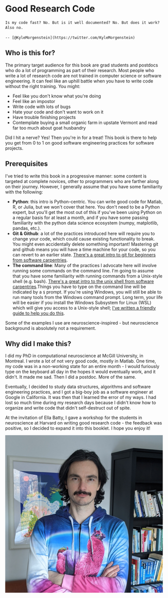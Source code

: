# Good Research Code

```{epigraph}
Is my code fast? No. But is it well documented? No. But does it work? Also no. 

-- [@KyleMorgenstein](https://twitter.com/KyleMorgenstein)
```

## Who is this for?

The primary target audience for this book are grad students and postdocs who do a lot of programming as part of their research. Most people who write a lot of research code are not trained in computer science or software engineering. It can feel like an uphill battle when you have to write code without the right training. You might:

* Feel like you don't know what you're doing
* Feel like an impostor
* Write code with lots of bugs
* Hate your code and don't want to work on it
* Have trouble finishing projects
* Contemplate buying a small organic farm in upstate Vermont and read far too much about goat husbandry

Did I hit a nerve? Yes! Then you're in for a treat! This book is there to help you get from 0 to 1 on good software engineering practices for software projects. 

## Prerequisites

I've tried to write this book in a progressive manner: some content is targeted at complete novices, other to programmers who are farther along on their journey. However, I generally assume that you have some familiarity with the following:

* **Python**: this intro is Python-centric. You can write good code for Matlab, R, or Julia, but we won't cover that here. You don't need to be a Python expert, but you'll get the most out of this if you've been using Python on a regular basis for at least a month, and if you have some passing familiarity with the python data science ecosystem (numpy, matplotlib, pandas, etc.).
* **Git & Github**: a lot of the practices introduced here will require you to change your code, which could cause existing functionality to break. You might even accidentally delete something important! Mastering git and github means you will have a time machine for your code, so you can revert to an earlier state. [There's a great intro to git for beginners from software carpentries](https://swcarpentry.github.io/git-novice/).
* **The command line**: Many of the practices I advocate here will involve running some commands on the command line. I'm going to assume that you have some familiarity with running commands from a Unix-style shell (e.g. bash). [There's a great intro to the unix shell from software carpentries](http://swcarpentry.github.io/shell-novice/).Things you have to type on the command line will be indicated by a `$` prompt. If you're using Windows, you will still be able to run many tools from the Windows command prompt. Long term, your life will be easier if you install the Windows Subsystem for Linux (WSL) which will give you access to a Unix-style shell; [I've written a friendly guide to help you do this](wsl.myst). 

Some of the examples I use are neuroscience-inspired - but neuroscience background is absolutely not a requirement. 

## Why did I make this?

I did my PhD in computational neuroscience at McGill University, in Montreal. I wrote a lot of not very good code, mostly in Matlab. One time, my code was in a non-working state for an entire month - I would furiously type on the keyboard all day in the hopes it would eventually work, and it didn't. It made me sad. Then I did a postdoc. More of the same. 

Eventually, I decided to study data structures, algorithms and software engineering practices, and I got a big-boy job as a software engineer at Google in California. It was then that I learned the error of my ways. I had lost so much time during my research days because I didn't know how to organize and write code that didn't self-destruct out of spite.

At the invitation of Ella Batty, I gave a workshop for the students in neuroscience at Harvard on writing good research code - the feedback was positive, so I decided to expand it into this booklet. I hope you enjoy it!

![It me](figures/pic.jpeg)